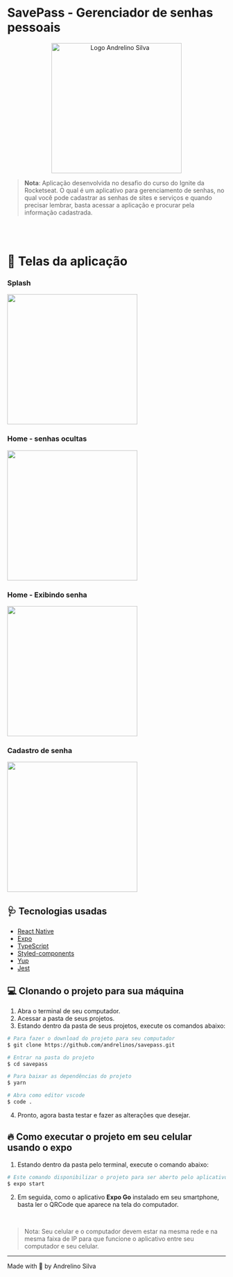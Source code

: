 # SavePass - Gerenciador de senhas pessoais

<p align="center"><img style="width: 300px" alt="Logo Andrelino Silva" src="./prtscn/logo.png" />

</p>

> **Nota**: Aplicação desenvolvida no desafio do curso do Ignite da Rocketseat. O qual é um aplicativo para gerenciamento de senhas, no qual você pode cadastrar as senhas de sites e serviços e quando precisar lembrar, basta acessar a aplicação e procurar pela informação cadastrada.

<br>
<br>

# 👾 Telas da aplicação

### Splash
<img style="width: 300px" align=center src="./prtscn/splash.png" />
<br>

### Home - senhas ocultas
<img style="width: 300px" align="center" src="./prtscn/home.png" />
<br>

### Home - Exibindo senha
<img style="width: 300px" src="./prtscn/home2.png" />
<br>

### Cadastro de senha
<img style="width: 300px" src="./prtscn/add-pw.png" />
<br>

## :stethoscope: Tecnologias usadas
- [React Native](https://reactnative.dev/)
- [Expo](https://docs.expo.dev/)
- [TypeScript](https://www.typescriptlang.org/pt/)
- [Styled-components](https://styled-components.com/)
- [Yup](https://github.com/jquense/yup)
- [Jest](https://jestjs.io/)


## 💻 Clonando o projeto para sua máquina
1. Abra o terminal de seu computador.
2. Acessar a pasta de seus projetos. 
3. Estando dentro da pasta de seus projetos, execute os comandos abaixo:
```bash
# Para fazer o download do projeto para seu computador
$ git clone https://github.com/andrelinos/savepass.git

# Entrar na pasta do projeto 
$ cd savepass

# Para baixar as dependências do projeto
$ yarn

# Abra como editor vscode
$ code .
```
4. Pronto, agora basta testar e fazer as alterações que desejar.

## 🔥 Como executar o projeto em seu celular usando o expo
1. Estando dentro da pasta pelo terminal, execute o comando abaixo:
```bash
# Este comando disponibilizar o projeto para ser aberto pelo aplicativo expo que você precisa de instalar em seu dispositivo físico ou no emulador. 
$ expo start
```
2. Em seguida, como o aplicativo **Expo Go** instalado em seu smartphone, basta ler o QRCode que aparece na tela do computador. 
   
<br>

> Nota: Seu celular e o computador devem estar na mesma rede e na mesma faixa de IP para que funcione o aplicativo entre seu computador e seu celular. 







---
Made with 💜 by Andrelino Silva